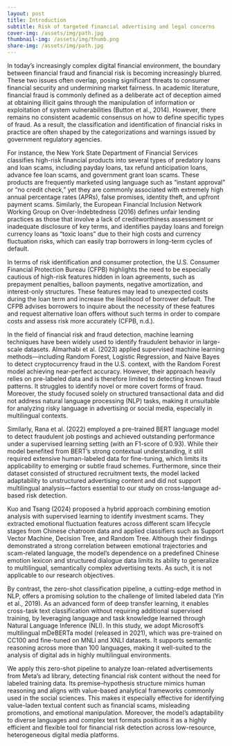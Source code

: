 ```yaml
---
layout: post
title: Introduction
subtitle: Risk of targeted financial advertising and legal concerns
cover-img: /assets/img/path.jpg
thumbnail-img: /assets/img/thumb.png
share-img: /assets/img/path.jpg
---
```


In today’s increasingly complex digital financial environment, the boundary between financial fraud and financial risk is becoming increasingly blurred. These two issues often overlap, posing significant threats to consumer financial security and undermining market fairness. In academic literature, financial fraud is commonly defined as a deliberate act of deception aimed at obtaining illicit gains through the manipulation of information or exploitation of system vulnerabilities (Button et al., 2014). However, there remains no consistent academic consensus on how to define specific types of fraud. As a result, the classification and identification of financial risks in practice are often shaped by the categorizations and warnings issued by government regulatory agencies.  

For instance, the New York State Department of Financial Services classifies high-risk financial products into several types of predatory loans and loan scams, including payday loans, tax refund anticipation loans, advance fee loan scams, and government grant loan scams. These products are frequently marketed using language such as “instant approval” or “no credit check,” yet they are commonly associated with extremely high annual percentage rates (APRs), false promises, identity theft, and upfront payment scams. Similarly, the European Financial Inclusion Network Working Group on Over-Indebtedness (2016) defines unfair lending practices as those that involve a lack of creditworthiness assessment or inadequate disclosure of key terms, and identifies payday loans and foreign currency loans as “toxic loans” due to their high costs and currency fluctuation risks, which can easily trap borrowers in long-term cycles of default.  

In terms of risk identification and consumer protection, the U.S. Consumer Financial Protection Bureau (CFPB) highlights the need to be especially cautious of high-risk features hidden in loan agreements, such as prepayment penalties, balloon payments, negative amortization, and interest-only structures. These features may lead to unexpected costs during the loan term and increase the likelihood of borrower default. The CFPB advises borrowers to inquire about the necessity of these features and request alternative loan offers without such terms in order to compare costs and assess risk more accurately (CFPB, n.d.).  

In the field of financial risk and fraud detection, machine learning techniques have been widely used to identify fraudulent behavior in large-scale datasets. Almarhabi et al. (2023) applied supervised machine learning methods—including Random Forest, Logistic Regression, and Naive Bayes to detect cryptocurrency fraud in the U.S. context, with the Random Forest model achieving near-perfect accuracy. However, their approach heavily relies on pre-labeled data and is therefore limited to detecting known fraud patterns. It struggles to identify novel or more covert forms of fraud. Moreover, the study focused solely on structured transactional data and did not address natural language processing (NLP) tasks, making it unsuitable for analyzing risky language in advertising or social media, especially in multilingual contexts.  

Similarly, Rana et al. (2022) employed a pre-trained BERT language model to detect fraudulent job postings and achieved outstanding performance under a supervised learning setting (with an F1-score of 0.93). While their model benefited from BERT’s strong contextual understanding, it still required extensive human-labeled data for fine-tuning, which limits its applicability to emerging or subtle fraud schemes. Furthermore, since their dataset consisted of structured recruitment texts, the model lacked adaptability to unstructured advertising content and did not support multilingual analysis—factors essential to our study on cross-language ad-based risk detection.  

Kuo and Tsang (2024) proposed a hybrid approach combining emotion analysis with supervised learning to identify investment scams. They extracted emotional fluctuation features across different scam lifecycle stages from Chinese chatroom data and applied classifiers such as Support Vector Machine, Decision Tree, and Random Tree. Although their findings demonstrated a strong correlation between emotional trajectories and scam-related language, the model’s dependence on a predefined Chinese emotion lexicon and structured dialogue data limits its ability to generalize to multilingual, semantically complex advertising texts. As such, it is not applicable to our research objectives.  

By contrast, the zero-shot classification pipeline, a cutting-edge method in NLP, offers a promising solution to the challenge of limited labeled data (Yin et al., 2019). As an advanced form of deep transfer learning, it enables cross-task text classification without requiring additional supervised training, by leveraging language and task knowledge learned through Natural Language Inference (NLI). In this study, we adopt Microsoft’s multilingual mDeBERTa model (released in 2021), which was pre-trained on CC100 and fine-tuned on MNLI and XNLI datasets. It supports semantic reasoning across more than 100 languages, making it well-suited to the analysis of digital ads in highly multilingual environments.  

We apply this zero-shot pipeline to analyze loan-related advertisements from Meta’s ad library, detecting financial risk content without the need for labeled training data. Its premise–hypothesis structure mimics human reasoning and aligns with value-based analytical frameworks commonly used in the social sciences. This makes it especially effective for identifying value-laden textual content such as financial scams, misleading promotions, and emotional manipulation. Moreover, the model’s adaptability to diverse languages and complex text formats positions it as a highly efficient and flexible tool for financial risk detection across low-resource, heterogeneous digital media platforms.
